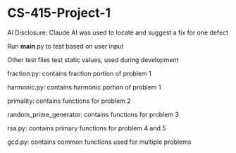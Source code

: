 ﻿# CS-415-Project-1

AI Disclosure: Claude AI was used to locate and suggest a fix for one defect

Run __main__.py to test based on user input

Other test files test static values, used during development


fraction.py: contains fraction portion of problem 1

harmonic.py: contains harmonic portion of problem 1

primality: contains functions for problem 2

random_prime_generator: contains functions for problem 3

rsa.py: contains primary functions for problem 4 and 5

gcd.py: contains common functions used for multiple problems



